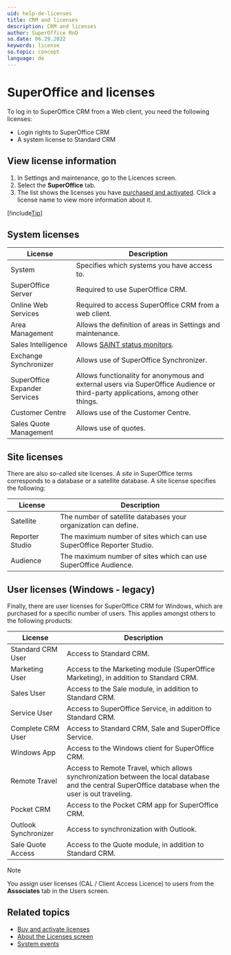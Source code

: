 ```yaml
---
uid: help-de-licenses
title: CRM and licenses
description: CRM and licenses
author: SuperOffice RnD
so.date: 06.29.2022
keywords: license
so.topic: concept
language: de
---
```


# SuperOffice and licenses

To log in to SuperOffice CRM from a Web client, you need the following licenses:

* Login rights to SuperOffice CRM
* A system license to Standard CRM

## View license information

1. In Settings and maintenance, go to the Licences screen.
1. Select the **SuperOffice** tab.
1. The list shows the licenses you have [purchased and activated][1]. Click a license name to view more information about it.

[!include[Tip](includes/tip-user-licenses.md)]

## System licenses

| License | Description |
|---|---|
| System | Specifies which systems you have access to. |
| SuperOffice Server | Required to use SuperOffice CRM. |
| Online Web Services | Required to access SuperOffice CRM from a web client. |
| Area Management | Allows the definition of areas in Settings and maintenance. |
| Sales Intelligence | Allows [SAINT status monitors][2]. |
| Exchange Synchronizer | Allows use of SuperOffice Synchronizer.
| SuperOffice Expander Services | Allows functionality for anonymous and external users via SuperOffice Audience or third-party applications, among other things. |
| Customer Centre | Allows use of the Customer Centre. |
| Sales Quote Management | Allows use of quotes. |

## Site licenses

There are also so-called site licenses. A *site* in SuperOffice terms corresponds to a database or a satellite database. A site license specifies the following:

| License | Description |
|---|---|
| Satellite | The number of satellite databases your organization can define. |
| Reporter Studio | The maximum number of sites which can use SuperOffice Reporter Studio. |
| Audience | The maximum number of sites which can use SuperOffice Audience. |

## User licenses (Windows - legacy)

Finally, there are user licenses for SuperOffice CRM for Windows, which are purchased for a specific number of users. This applies amongst others to the following products:

| License | Description |
|---|---|
| Standard CRM User | Access to Standard CRM. |
| Marketing User | Access to the Marketing module (SuperOffice Marketing), in addition to Standard CRM. |
| Sales User | Access to the Sale module, in addition to Standard CRM. |
| Service User | Access to SuperOffice Service, in addition to Standard CRM. |
| Complete CRM User | Access to Standard CRM, Sale and SuperOffice Service. |
| Windows App | Access to the Windows client for SuperOffice CRM. |
| Remote Travel | Access to Remote Travel, which allows synchronization between the local database and the central SuperOffice database when the user is out traveling. |
| Pocket CRM | Access to the Pocket CRM app for SuperOffice CRM. |
| Outlook Synchronizer | Access to synchronization with Outlook. |
| Sale Quote Access | Access to the Quote module, in addition to Standard CRM. |

> [!NOTE]
> You assign user licenses (CAL / Client Access Licence) to users from the **Associates** tab in the Users screen.

## Related topics

* [Buy and activate licenses][1]
* [About the Licenses screen][4]
* [System events][3]

<!-- Referenced links -->
[1]: activate.md
[2]: ../../../sale/saint/learn/index.md
[3]: ../../learn/system-events.md
[4]: screen/index.md

<!-- Referenced images -->

